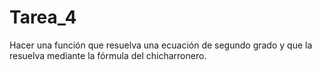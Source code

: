 # Tarea_4
Hacer una función que resuelva una ecuación de segundo grado y que la resuelva mediante la fórmula del chicharronero.
